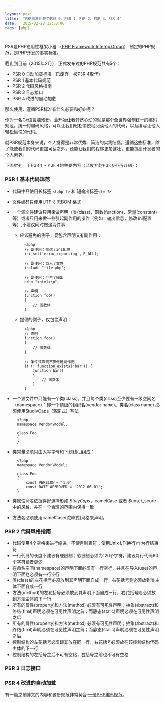 ```yaml
---

layout: post
title:  "PHP标准化规范PSR 0、PSR 1、PSR 2、PSR 3、PSR 4"
date:   2015-02-28 12:30:00
tags: [php]

---
```


PSR是PHP通用性框架小组 （[PHP Framework Interop Group](http://www.php-fig.org/)） 制定的PHP规范，是PHP开发的事实标准。

截止到目前（2015年2月），正式发布过的PHP规范共有5个：

* PSR 0 自动加载标准（已废弃，被PSR 4取代）
* PSR 1 基本代码规范
* PSR 2 代码风格指南
* PSR 3 日志接口
* PSR 4 改进的自动加载

那么使用、遵循PSR标准有什么必要和好处呢？

作为一名Go语言脑残粉，最开始让我怦然心动的就是那个全世界强制统一的编码规范。统一的编码风格，可以让我们轻松愉悦地阅读他人的代码，以及编写让他人轻松愉悦的代码。

就PSR规范本身来说，个人觉得是非常优秀、简洁的实践结晶。遵循这些标准，除了能使我们的代码更加可读之外，还能让我们的程序更加健壮，更能提高开发者的个人素养。


下面罗列一下PSR 1 ~ PSR 4的主要内容（已废弃的PSR 0不再介绍）：


### PSR 1 基本代码规范

* 代码中只使用长标签 `<?php ?>` 和 短输出标签`<?= ?>`
* 文件编码只使用UTF-8 无BOM 格式
* 一个源文件建议只用来做声明（类(class)，函数(function)，常量(constant)等）或者只用来做一些引起副作用的操作（例如：输出信息，修改.ini配置等）,不建议同时做这两件事
	* 应该避免的例子，既包含声明又有副作用：

			<?php
			// 副作用：修改了ini配置
			ini_set('error_reporting', E_ALL);
			
			// 副作用：载入了文件
			include "file.php";
			
			// 副作用：产生了输出
			echo "<html>\n";
			
			// 声明
			function foo()
			{
			    // 函数体
			}	

	* 提倡的例子，仅包含声明：

			<?php
			// 声明
			function foo()
			{
			    // 函数体
			}
			
			// 条件式声明不算做是副作用
			if (! function_exists('bar')) {
			    function bar()
			    {
			        // 函数体
			    }
			}

* 一个源文件中只能有一个类(class)，并且每个类(class)至少要有一级空间名（namespace）：即一个顶级的组织名(vendor name)。类名(class name) 必须使用StudlyCaps（骆驼式）写法

		<?php
		namespace Vendor\Model;
		
		class Foo
		{
		}

* 类常量必须只由大写字母和下划线(_)组成：

		<?php
		namespace Vendor\Model;
		
		class Foo
		{
		    const VERSION = '1.0';
		    const DATE_APPROVED = '2012-06-01';
		}

* 类属性命名依据喜好选择形如 $StulyCaps，$camelCase 或者 $unser_score 中的风格，并在一个合理的范围内保持一致
* 方法名必须使用camelCase(驼峰式)风格来声明。



### PSR 2 代码风格指南

* 代码使用4个空格来进行缩进，不使用制表符；使用Unix LF(换行)作为行结束符
* 一行代码的长度不建议有硬限制；软限制必须为120个字符，建议每行代码80个字符或者更少
* 在命名空间(namespace)的声明下面必须有一行空行，并且在导入(use)的声明下面也必须有一行空行
* 类(class)的左花括号必须放到其声明下面自成一行，右花括号则必须放到类主体下面自成一行
* 方法(method)的左花括号必须放到其声明下面自成一行，右花括号则必须放到方法主体的下一行
* 所有的属性(property)和方法(method) 必须有可见性声明；抽象(abstract)和终结(final)声明必须在可见性声明之前；而静态(static)声明必须在可见性声明之后
* 所有的属性(property)和方法(method) 必须有可见性声明；抽象(abstract)和终结(final)声明必须在可见性声明之前；而静态(static)声明必须在可见性声明之后
* 控制结构的左花括号必须跟其放在同一行，右花括号必须放在该控制结构代码主体的下一行
* 控制结构的左括号之后不可有空格，右括号之前也不可有空格

### PSR 3 日志接口


### PSR 4 改进的自动加载



有一篇之前博文的内容和这份规范非常契合:[一份PHP编码规范](http://tabalt.net/blog/a-php-coding-standards/)。




